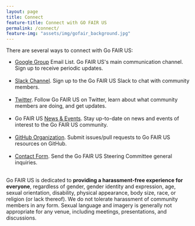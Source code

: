 ```yaml
---
layout: page
title: Connect
feature-title: Connect with GO FAIR US
permalink: /connect/
feature-img: "assets/img/gofair_background.jpg"
---
```


There are several ways to connect with Go FAIR US:

<ul>
  <li><a href="https://groups.google.com/forum/#!forum/gofairus">Google Group</a> Email List. Go FAIR US's main communication channel. Sign up to receive periodic updates.</li><br />

  <li><a href="https://gofair.slack.com/">Slack Channel</a>. Sign up to the Go FAIR US Slack to chat with community members.</li><br />

  <li><a href="https://twitter.com/gofairus">Twitter</a>. Follow Go FAIR US on Twitter, learn about what community members are doing, and get updates.</li><br />

  <li>Go FAIR US <a href="{{ site.baseurl }}/news/">News & Events</a>. Stay up-to-date on news and events of interest to the Go FAIR US community.</li><br />

  <li><a href="https://github.com/go-fair-us">GitHub Organization</a>. Submit issues/pull requests to Go FAIR US resources on GitHub.</li><br />

  <li><a href="">Contact Form</a>. Send the Go FAIR US Steering Committee general inquiries.</li><br />
</ul>

<p>Go FAIR US is dedicated to <strong>providing a harassment-free experience for everyone</strong>, regardless of gender, gender identity and expression, age, sexual orientation, disability, physical appearance, body size, race, or religion (or lack thereof). We do not tolerate harassment of community members in any form. Sexual language and imagery is generally not appropriate for any venue, including meetings, presentations, and discussions.</p>
